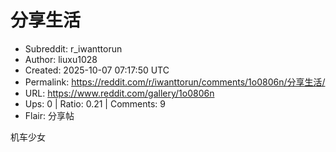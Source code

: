 # 分享生活

- Subreddit: r_iwanttorun
- Author: liuxu1028
- Created: 2025-10-07 07:17:50 UTC
- Permalink: https://reddit.com/r/iwanttorun/comments/1o0806n/分享生活/
- URL: https://www.reddit.com/gallery/1o0806n
- Ups: 0 | Ratio: 0.21 | Comments: 9
- Flair: 分享帖


机车少女

